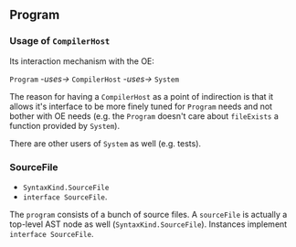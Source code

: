## Program

### Usage of `CompilerHost`
Its interaction mechanism with the OE:

`Program` *-uses->* `CompilerHost` *-uses->* `System`

The reason for having a `CompilerHost` as a point of indirection is that it allows it's interface to be more finely tuned for `Program` needs and not bother with OE needs (e.g. the `Program` doesn't care about `fileExists` a function provided by `System`).

There are other users of `System` as well (e.g. tests).

### SourceFile

* `SyntaxKind.SourceFile`
* `interface SourceFile`.

The `program` consists of a bunch of source files. A `sourceFile` is actually a top-level AST node as well (`SyntaxKind.SourceFile`). Instances implement `interface SourceFile`.
